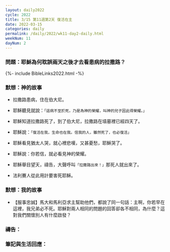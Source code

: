 ```yaml
---
layout: daily2022
cycle: 2022
title: 3/15 第11週第2天 復活在主
date: 2022-03-15
categories: daily
permalink: /daily/2022/wk11-day2-daily.html
weekNum: 11
dayNum: 2
---
```


### 問題：耶穌為何耽誤兩天之後才去看患病的拉撒路？

{%- include BibleLinks2022.html -%}

### 默想：神的故事
+	拉撒路患病，住在伯大尼。

+	耶穌聽見就說：`「這病不至於死，乃是為神的榮耀，叫神的兒子因此得榮耀。」`

+	耶穌知道拉撒路死了，到了伯大尼，拉撒路在墳墓裡已經四天了。

+	耶穌說：`「復活在我，生命也在我。信我的人，雖然死了，也必復活」`

+	耶穌看見猶太人哭，就心裡悲嘆，又甚憂愁，耶穌哭了。

+	耶穌說：你若信，就必看見神的榮耀。

+	耶穌舉目望天，禱告，大聲呼叫`「拉撒路出來！」`那死人就出來了。

+	法利賽人從此用計要害死耶穌。


### 默想：我的故事
+	【服事忠誠】馬大和馬利亞求主幫助他們，都說了同一句話：主啊，你若早在這裡，我兄弟必不死。耶穌對兩人相同的問題的回答卻各不相同，為什麼？這對我們關懷別人有什麼啟發？


### 禱告：

### 筆記與生活回應：

